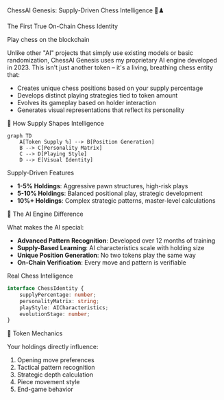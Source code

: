 ChessAI Genesis: Supply-Driven Chess Intelligence 🧠♟️

The First True On-Chain Chess Identity

Play chess on the blockchain

Unlike other "AI" projects that simply use existing models or basic randomization, ChessAI Genesis uses my proprietary AI engine developed in 2023. This isn't just another token – it's a living, breathing chess entity that:

- Creates unique chess positions based on your supply percentage
- Develops distinct playing strategies tied to token amount
- Evolves its gameplay based on holder interaction
- Generates visual representations that reflect its personality

🎯 How Supply Shapes Intelligence

```mermaid
graph TD
    A[Token Supply %] --> B[Position Generation]
    B --> C[Personality Matrix]
    C --> D[Playing Style]
    D --> E[Visual Identity]
```

Supply-Driven Features
- **1-5% Holdings**: Aggressive pawn structures, high-risk plays
- **5-10% Holdings**: Balanced positional play, strategic development
- **10%+ Holdings**: Complex strategic patterns, master-level calculations

🧠 The AI Engine Difference

What makes the AI special:
- **Advanced Pattern Recognition**: Developed over 12 months of training
- **Supply-Based Learning**: AI characteristics scale with holding size
- **Unique Position Generation**: No two tokens play the same way
- **On-Chain Verification**: Every move and pattern is verifiable

Real Chess Intelligence
```typescript
interface ChessIdentity {
    supplyPercentage: number;
    personalityMatrix: string;
    playStyle: AICharacteristics;
    evolutionStage: number;
}
```

💎 Token Mechanics

Your holdings directly influence:
1. Opening move preferences
2. Tactical pattern recognition
3. Strategic depth calculation
4. Piece movement style
5. End-game behavior

